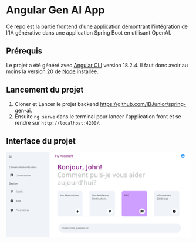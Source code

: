 # Angular Gen AI App

Ce repo est la partie frontend [d'une application démontrant](https://github.com/IBJunior/spring-gen-ai) l'intégration de l'IA générative dans une application Spring Boot en utilisant OpenAI.

## Prérequis

Le projet a été généré avec [Angular CLI](https://github.com/angular/angular-cli) version 18.2.4. Il faut donc avoir au moins la version 20 de [Node](https://nodejs.org/en) installée.

## Lancement du projet

1. Cloner et Lancer le projet backend https://github.com/IBJunior/spring-gen-ai.
2. Ensuite `ng serve` dans le terminal pour lancer l'application front et se rendre sur `http://localhost:4200/`.

## Interface du projet

<img src="docs/front-end.png"/>
